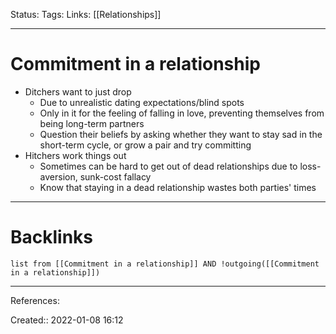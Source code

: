 Status: 
Tags: 
Links: [[Relationships]]
___
# Commitment in a relationship
- Ditchers want to just drop
	- Due to unrealistic dating expectations/blind spots
	- Only in it for the feeling of falling in love, preventing themselves from being long-term partners
	- Question their beliefs by asking whether they want to stay sad in the short-term cycle, or grow a pair and try committing
- Hitchers work things out
	- Sometimes can be hard to get out of dead relationships due to loss-aversion, sunk-cost fallacy
	- Know that staying in a dead relationship wastes both parties' times
___
# Backlinks
```dataview
list from [[Commitment in a relationship]] AND !outgoing([[Commitment in a relationship]])
```
___
References:

Created:: 2022-01-08 16:12
